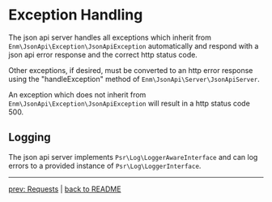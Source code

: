 # Exception Handling

The json api server handles all exceptions which inherit from `Enm\JsonApi\Exception\JsonApiException` automatically and
respond with a json api error response and the correct http status code.

Other exceptions, if desired, must be converted to an http error response using the "handleException" method of
`Enm\JsonApi\Server\JsonApiServer`.

An exception which does not inherit from `Enm\JsonApi\Exception\JsonApiException` will result in a http status code 500.

## Logging

The json api server implements `Psr\Log\LoggerAwareInterface` and can log errors to a provided instance of 
`Psr\Log\LoggerInterface`.

*****

[prev: Requests](../requests/index.md) | [back to README](../../README.md)
